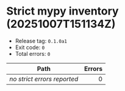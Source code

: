 # Strict mypy inventory (20251007T151134Z)

- Release tag: `0.1.0a1`
- Exit code: `0`
- Total errors: `0`

| Path | Errors |
| --- | ---: |
| _no strict errors reported_ | 0 |

